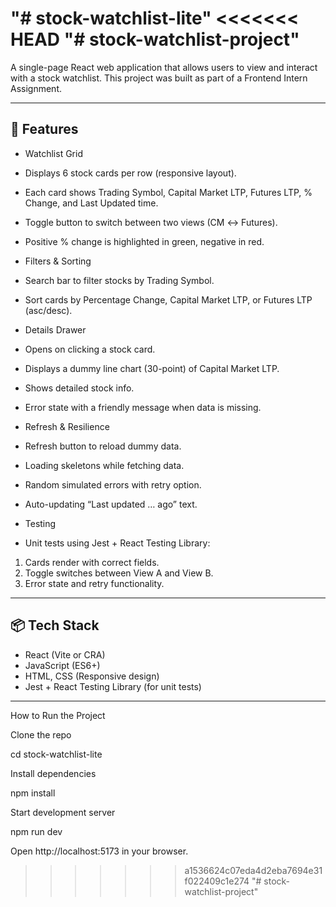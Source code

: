 "# stock-watchlist-lite" 
<<<<<<< HEAD
"# stock-watchlist-project" 
=======
A single-page React web application that allows users to view and interact with a stock watchlist. 
This project was built as part of a Frontend Intern Assignment.

---

## 🚀 Features

- Watchlist Grid 
- Displays 6 stock cards per row (responsive layout). 
- Each card shows Trading Symbol, Capital Market LTP, Futures LTP, % Change, and Last Updated time. 
- Toggle button to switch between two views (CM ↔ Futures).  
- Positive % change is highlighted in green, negative in red. 

- Filters & Sorting 
- Search bar to filter stocks by Trading Symbol. 
- Sort cards by Percentage Change, Capital Market LTP, or Futures LTP (asc/desc). 

- Details Drawer 
- Opens on clicking a stock card. 
- Displays a dummy line chart (30-point) of Capital Market LTP. 
- Shows detailed stock info. 
- Error state with a friendly message when data is missing. 

- Refresh & Resilience 
- Refresh button to reload dummy data. 
- Loading skeletons while fetching data. 
- Random simulated errors with retry option. 
- Auto-updating “Last updated … ago” text. 

- Testing 
- Unit tests using Jest + React Testing Library: 
1. Cards render with correct fields. 
2. Toggle switches between View A and View B. 
3. Error state and retry functionality. 

---

## 📦 Tech Stack

- React (Vite or CRA) 
- JavaScript (ES6+) 
- HTML, CSS (Responsive design) 
- Jest + React Testing Library (for unit tests) 

---
How to Run the Project

Clone the repo


cd stock-watchlist-lite


Install dependencies

npm install


Start development server

npm run dev


Open http://localhost:5173
 in your browser.
>>>>>>> a1536624c07eda4d2eba7694e31f022409c1e274
"# stock-watchlist-project" 
